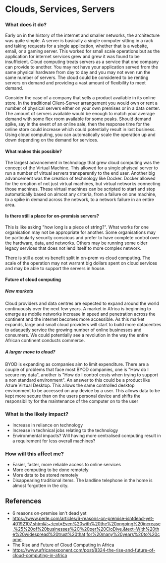 # Clouds, Services, Servers
### What does it do?
Early on in the history of the internet and smaller networks, the architecture was quite simple.  A server is basically a single computer sitting in a rack and taking requests for a single application, whether that is a website, email, or a gaming server.  This worked for small scale operations but as the application for internet services grew and grew it was found to be insufficient.  Cloud computing treats servers as a service that one company can provide to another.  You may not have your application served from the same physical hardware from day to day and you may not even run the same number of servers.  The cloud could be considered to be renting servers on demand and providing a vast amount of flexibility to meet demand.

Consider the case of a company that sells a product available in its online store.  In the traditional Client-Server arrangement you would own or rent a number of physical servers either on your own premises or in a data center.  The amount of servers available would be enough to match your average demand with some flex room available for some peaks.  Should demand spike, say in the event of an online sale, then the response time for the online store could increase which could potentially result in lost business.  Using cloud computing, you can automatically scale the operation up and down depending on the demand for services.  

#### What makes this possible?
The largest advancement in technology that grew cloud computing was the concept of the Virtual Machine.  This allowed for a single phyiscal server to run a number of virtual servers transparently to the end user.  Another big advancement was the creation of technology like Docker.  Docker allowed for the creation of not just virtual machines, but virtual networks connecting those machines.  These virtual machines can be scripted to start and stop automatically based on almost any criteria, from a failure on one machine, to a spike in demand across the network, to a network failure in an entire area.

#### Is there still a place for on-premisis servers?
This is like asking "how long is a piece of string?".  What works for one organisation may not be appropriate for another.  Some organisations may be particularly security conscious and prefer to have complete control over the hardware, data, and networks.  Others may be running some older legacy services that does not lend itself to more complex network.  

There is still a cost vs benefit split in on-prem vs cloud computing.  The scale of the operation may not warrant big dollars spent on cloud services and may be able to support the servers in house.


#### Future of cloud computing
##### New markets
Cloud providers and data centres are expected to expand around the world continuously over the next few years.  A market in Africa is beginning to emerge as mobile networks increase in speed and penetration across the continent and the internet becomes more accessible.  As this market expands, large and small cloud providers will start to build more datacentres to adaquetly service the growing number of online businesses and consumers.  We could potentially see a revolution in the way the entire African continent conducts commerce.

##### A larger move to cloud?
BYOD is expanding as companies aim to limit expenditure.  There are a couple of problems that face most BYOD companies, one is "How do I secure my data", another is "How do I control costs when trying to support a non standard environment".  An answer to this could be a product like Azure Virtual Desktop.  This allows the same controlled desktop environment to be accessed on any device by a user.  This allows data to be kept more secure than on the users personal device and shifts the responsibility for the maintenance of the computer on to the user


### What is the likely impact?
- Increase in reliance on technology
- Increase in technical jobs relating to the technology
- Environmental impacts?  Will having more centralised computing result in a requirement for less overall machines?

### How will this affect me?
- Easier, faster, more reliable access to online services
- More computing to be done remotely
- More data to be stored remotely
- Disappearing traditional items.  The landline telephone in the home is almost forgotten in the city.

## References
- 6 reasons on-premise isn't dead yet
 - https://www.perle.com/articles/6-reasons-on-premise-isntdead-yet-40192107.shtml#:~:text=Even%20with%20the%20ongoing%20increase,%25%20of%20businesses%2C%20per%20CioDive.&text=With%20the%20widespread%20trust%20that,for%20many%20years%20to%20come.
- The Rise and Future of Cloud Computing in Africa
 - https://www.africanexponent.com/post/8324-the-rise-and-future-of-cloud-computing-in-africa
